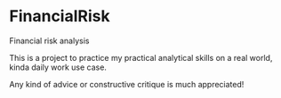 # FinancialRisk
Financial risk analysis 

This is a project to practice my practical analytical skills on a real world, kinda daily work use case. 

Any kind of advice or constructive critique is much appreciated! 
